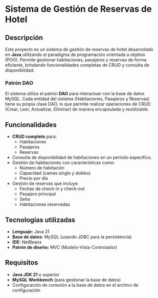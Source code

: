 # Sistema de Gestión de Reservas de Hotel

## Descripción
Este proyecto es un sistema de gestión de reservas de hotel desarrollado en **Java** utilizando el paradigma de programación orientada a objetos (POO). Permite gestionar habitaciones, pasajeros y reservas de forma eficiente, brindando funcionalidades completas de CRUD y consulta de disponibilidad.

### Patrón DAO
El sistema utiliza el patrón **DAO** para interactuar con la base de datos MySQL. Cada entidad del sistema (Habitaciones, Pasajeros y Reservas) tiene su propia clase DAO, lo que permite realizar operaciones de CRUD (Crear, Leer, Actualizar, Eliminar) de manera encapsulada y reutilizable.

## Funcionalidades
- **CRUD completo** para:
  - Habitaciones
  - Pasajeros
  - Reservas
- Consulta de disponibilidad de habitaciones en un período específico.
- Gestión de habitaciones con características como:
  - Número de habitación
  - Capacidad (camas single y dobles)
  - Precio por día
- Gestión de reservas que incluye:
  - Fechas de check-in y check-out
  - Pasajero principal
  - Seña
  - Habitaciones reservadas

## Tecnologías utilizadas
- **Lenguaje:** Java 21
- **Base de datos:** MySQL (usando JDBC para la persistencia)
- **IDE:** NetBeans
- **Patrón de diseño:** MVC (Modelo-Vista-Controlador)

## Requisitos
- **Java JDK 21** o superior
- **MySQL Workbench** (para gestionar la base de datos)
- Configuración de conexión a la base de datos en el archivo de configuración

